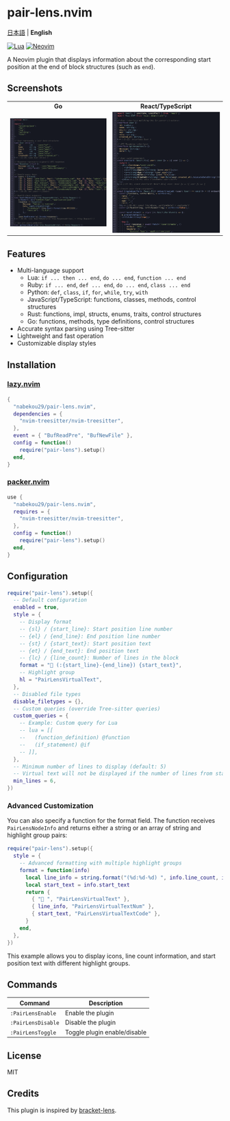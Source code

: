 # pair-lens.nvim

[日本語](README.ja.md) | **English**

[![Lua](https://img.shields.io/badge/Lua-blue.svg?style=for-the-badge&logo=lua)](http://www.lua.org)
[![Neovim](https://img.shields.io/badge/Neovim%200.8+-green.svg?style=for-the-badge&logo=neovim)](https://neovim.io)

A Neovim plugin that displays information about the corresponding start position at the end of block structures (such as `end`).

## Screenshots

<table>
<tr>
<td align="center"><strong>Go</strong></td>
<td align="center"><strong>React/TypeScript</strong></td>
</tr>
<tr>
<td><img src="./screenshots/go-example.png" alt="Go Example" width="300"/></td>
<td><img src="./screenshots/react-example.png" alt="React Example" width="300"/></td>
</tr>
</table>

## Features

- Multi-language support
  - Lua: `if ... then ... end`, `do ... end`, `function ... end`
  - Ruby: `if ... end`, `def ... end`, `do ... end`, `class ... end`
  - Python: `def`, `class`, `if`, `for`, `while`, `try`, `with`
  - JavaScript/TypeScript: functions, classes, methods, control structures
  - Rust: functions, impl, structs, enums, traits, control structures
  - Go: functions, methods, type definitions, control structures
- Accurate syntax parsing using Tree-sitter
- Lightweight and fast operation
- Customizable display styles

## Installation

### [lazy.nvim](https://github.com/folke/lazy.nvim)

```lua
{
  "nabekou29/pair-lens.nvim",
  dependencies = {
    "nvim-treesitter/nvim-treesitter",
  },
  event = { "BufReadPre", "BufNewFile" },
  config = function()
    require("pair-lens").setup()
  end,
}
```

### [packer.nvim](https://github.com/wbthomason/packer.nvim)

```lua
use {
  "nabekou29/pair-lens.nvim",
  requires = {
    "nvim-treesitter/nvim-treesitter",
  },
  config = function()
    require("pair-lens").setup()
  end,
}
```

## Configuration

```lua
require("pair-lens").setup({
  -- Default configuration
  enabled = true,
  style = {
    -- Display format
    -- {sl} / {start_line}: Start position line number
    -- {el} / {end_line}: End position line number
    -- {st} / {start_text}: Start position text
    -- {et} / {end_text}: End position text
    -- {lc} / {line_count}: Number of lines in the block
    format = "󰶢 (:{start_line}-{end_line}) {start_text}",
    -- Highlight group
    hl = "PairLensVirtualText",
  },
  -- Disabled file types
  disable_filetypes = {},
  -- Custom queries (override Tree-sitter queries)
  custom_queries = {
    -- Example: Custom query for Lua
    -- lua = [[
    --   (function_definition) @function
    --   (if_statement) @if
    -- ]],
  },
  -- Minimum number of lines to display (default: 5)
  -- Virtual text will not be displayed if the number of lines from start to end is less than this value
  min_lines = 6,
})
```

### Advanced Customization

You can also specify a function for the format field. The function receives `PairLensNodeInfo` and returns either a string or an array of string and highlight group pairs:

```lua
require("pair-lens").setup({
  style = {
    -- Advanced formatting with multiple highlight groups
    format = function(info)
      local line_info = string.format("(%d:%d-%d) ", info.line_count, info.start_line, info.end_line)
      local start_text = info.start_text
      return {
        { "󰶢 ", "PairLensVirtualText" },
        { line_info, "PairLensVirtualTextNum" },
        { start_text, "PairLensVirtualTextCode" },
      }
    end,
  },
})
```

This example allows you to display icons, line count information, and start position text with different highlight groups.

## Commands

| Command            | Description                  |
| ------------------ | ---------------------------- |
| `:PairLensEnable`  | Enable the plugin            |
| `:PairLensDisable` | Disable the plugin           |
| `:PairLensToggle`  | Toggle plugin enable/disable |

## License

MIT

## Credits

This plugin is inspired by [bracket-lens](https://github.com/wraith13/bracket-lens-vscode).
